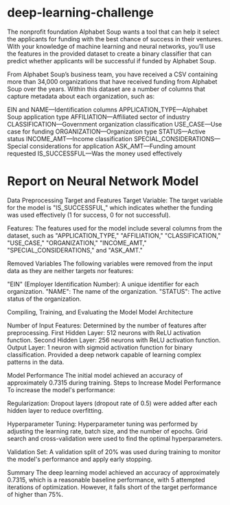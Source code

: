 # deep-learning-challenge
The nonprofit foundation Alphabet Soup wants a tool that can help it select the applicants for funding with the best chance of success in their ventures. With your knowledge of machine learning and neural networks, you’ll use the features in the provided dataset to create a binary classifier that can predict whether applicants will be successful if funded by Alphabet Soup.

From Alphabet Soup’s business team, you have received a CSV containing more than 34,000 organizations that have received funding from Alphabet Soup over the years. Within this dataset are a number of columns that capture metadata about each organization, such as:

EIN and NAME—Identification columns
APPLICATION_TYPE—Alphabet Soup application type
AFFILIATION—Affiliated sector of industry
CLASSIFICATION—Government organization classification
USE_CASE—Use case for funding
ORGANIZATION—Organization type
STATUS—Active status
INCOME_AMT—Income classification
SPECIAL_CONSIDERATIONS—Special considerations for application
ASK_AMT—Funding amount requested
IS_SUCCESSFUL—Was the money used effectively

# Report on Neural Network Model
Data Preprocessing
Target and Features
Target Variable: The target variable for the model is "IS_SUCCESSFUL," which indicates whether the funding was used effectively (1 for success, 0 for not successful).

Features: The features used for the model include several columns from the dataset, such as "APPLICATION_TYPE," "AFFILIATION," "CLASSIFICATION," "USE_CASE," "ORGANIZATION," "INCOME_AMT," "SPECIAL_CONSIDERATIONS," and "ASK_AMT."

Removed Variables
The following variables were removed from the input data as they are neither targets nor features:

"EIN" (Employer Identification Number): A unique identifier for each organization.
"NAME": The name of the organization.
"STATUS": The active status of the organization.

Compiling, Training, and Evaluating the Model
Model Architecture

Number of Input Features: Determined by the number of features after preprocessing.
First Hidden Layer: 512 neurons with ReLU activation function.
Second Hidden Layer: 256 neurons with ReLU activation function.
Output Layer: 1 neuron with sigmoid activation function for binary classification.
Provided a deep network capable of learning complex patterns in the data.

Model Performance
The initial model achieved an accuracy of approximately 0.7315 during training.
Steps to Increase Model Performance
To increase the model's performance:

Regularization: Dropout layers (dropout rate of 0.5) were added after each hidden layer to reduce overfitting.

Hyperparameter Tuning: Hyperparameter tuning was performed by adjusting the learning rate, batch size, and the number of epochs. Grid search and cross-validation were used to find the optimal hyperparameters.

Validation Set: A validation split of 20% was used during training to monitor the model's performance and apply early stopping.

Summary
The deep learning model achieved an accuracy of approximately 0.7315, which is a reasonable baseline performance, with 5 attempted iterations of optimization. However, it falls short of the target performance of higher than 75%.
